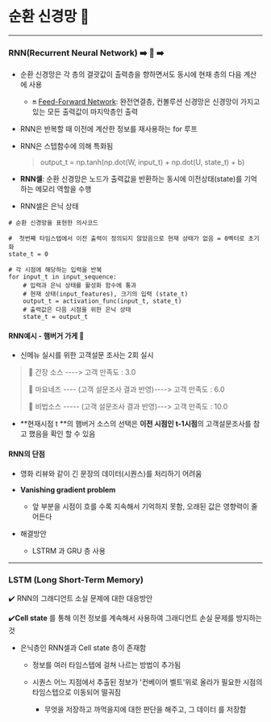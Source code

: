 # 순환 신경망 🧠

___

### RNN(Recurrent Neural Network) ➡️ 🔂 ➡️

- 순환 신경망은 각 층의 결괏값이 출력층을 향하면서도 동시에 현재 층의 다음 계산에 사용 
  - 🔛 <u>Feed-Forward Network</u>: 완전연결층, 컨볼루션 신경망은 신경망이 가지고 있는 모든 출력값이 마지막층인 출력 

- RNN은 반복할 때 이전에 계산한 정보를 재사용하는 for  루프

- RNN은 스텝함수에 의해 특화됨 

  > output_t = np.tanh(np.dot(W, input_t) + np.dot(U, state_t) + b)

- **RNN셀**: 순환 신경망은 노드가 출력값을 반환하는 동시에 이전상태(state)를 기억하는 메모리 역할을 수행
- RNN셀은 은닉 상태 

```pseudocode
# 순환 신경망을 표현한 의사코드 

#  첫번째 타임스텝에서 이전 출력이 정의되지 않았음으로 현재 상태가 없음 = 0벡터로 초기화 
state_t = 0 

# 각 시점에 해당하는 입력을 반복 
for input_t in input_sequence:
	# 입력과 은닉 상태를 활성화 함수에 통과
	# 현재 상태(input_features), 크기의 입력 (state_t)
	output_t = activation_func(input_t, state_t)
	# 출력값은 다음 시점을 위한 은닉 상태 
	state_t = output_t
```



 #### RNN예시 - 햄버거 가게 🍔

- 신메뉴 실시를 위한 고객설문 조사는 2회 실시 

> 🍔 간장 소스 ----> 고객 만족도 : 3.0 
>
> 🍔 마요네즈 ---- (고객 설문조사 결과 반영)----> 고객 만족도 : 6.0 
>
> 🍔 비법소스  ----- (고객 설문조사 결과 반영)---> 고객 만족도 : 10.0 

- **현재시점 t **의 햄버거 소스의 선택은 **이전 시점인 t-1시점**의 고객설문조사를 참고 했음을 확인 할 수 있음 



#### RNN의 단점 

- 영화 리뷰와 같이 긴 문장의 데이터(시퀀스)를 처리하기 어려움 

- **Vanishing gradient problem**
  -  앞 부분을 시점이 흐를 수록 지속해서 기억하지 못함, 오래된 값은 영향력이 줄어든다 

- 해결방안 
  - LSTRM 과 GRU 층 사용 

___

### LSTM (Long Short-Term Memory)

✔️ RNN의 그래디언트 소실 문제에 대한 대응방안 

✔️**Cell state** 를 통해 이전 정보를 계속해서 사용하여 그래디언트 손실 문제를 방지하는 것



 - 은닉층인 RNN셀과 Cell state 층이 존재함 

    - 정보를 여러 타임스텝에 걸쳐 나르는 방법이 추가됨 

    - 시퀀스 어느 지점에서 추출된 정보가 '컨베이어 벨트'위로 올라가 필요한 시점의 타임스텝으로 이동되어 떨궈짐

       - 무엇을 저장하고 까먹을지에 대한 판단을 해주고, 그 데이터 를 저장함 

         